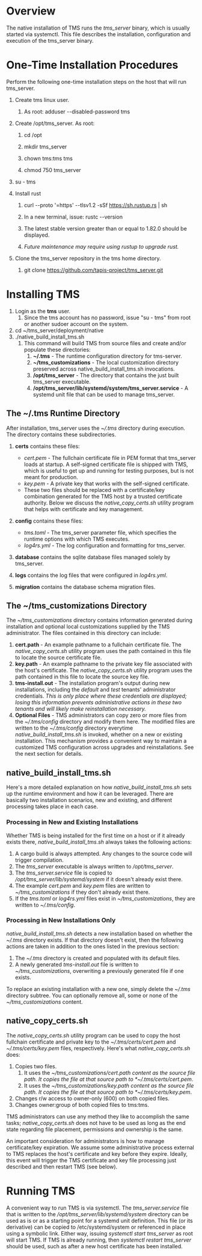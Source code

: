 # Overview
The native installation of TMS runs the *tms_server* binary, which is usually started via systemctl.  This file describes the installation, configuration and execution of the tms_server binary.

# One-Time Installation Procedures
Perform the following one-time installation steps on the host that will run tms_server.

1. Create tms linux user.

   1. As root:  adduser --disabled-password tms

2. Create /opt/tms_server.  As root:

   1. cd /opt

   2. mkdir tms_server

   3. chown tms:tms tms

   4. chmod 750 tms_server

3. su - tms

4. Install rust

   1. curl --proto '=https' --tlsv1.2 -sSf https://sh.rustup.rs | sh

   2. In a new terminal, issue: rustc --version

   3. The latest stable version greater than or equal to 1.82.0 should be displayed.

   4. *Future maintenance may require using rustup to upgrade rust.* 

5. Clone the tms_server repository in the tms home directory.

   1. git clone https://github.com/tapis-project/tms_server.git
  

# Installing TMS
1. Login as the **tms** user.
   1. Since the tms account has no password, issue "su - tms" from root or another sudoer account on the system. 
1. cd ~/tms_server/deployment/native
1. ./native_build_install_tms.sh
   1. This command will build TMS from source files and create and/or populate these directories:
      1. **~/.tms** - The runtime configuration directory for tms-server.
      1. **~/tms_customizations** - The local customization directory preserved across native_build_install_tms.sh invocations.
      1. **/opt/tms_server** - The directory that contains the just built tms_server executable.
      1. **/opt/tms_server/lib/systemd/system/tms_server.service** - A systemd unit file that can be used to manage tms_server. 

## The ~/.tms Runtime Directory
After installation, tms_server uses the *~/.tms* directory during execution.  The directory contains these subdirectories.

1. **certs** contains these files:
   * *cert.pem* - The fullchain certificate file in PEM format that tms_server loads at startup.  A self-signed certificate file is shipped with TMS, which is useful to get up and running for testing purposes, but is not meant for production.
   * *key.pem* - A private key that works with the self-signed certificate.
   * These two files should be replaced with a certificate/key combination generated for the TMS host by a trusted certificate authority.  Below we discuss the *native_copy_certs.sh* utility program that helps with certificate and key management.

2. **config** contains these files:
   * *tms.toml* - The tms_server parameter file, which specifies the runtime options with which TMS executes.
   * *log4rs.yml* - The log configuration and formatting for tms_server.

3. **database** contains the sqlite database files managed solely by tms_server.
4. **logs** contains the log files that were configured in *log4rs.yml*.
5. **migration** contains the database schema migration files.

## The ~/tms_customizations Directory
The *~/tms_customizations* directory contains information generated during installation and optional local customizations supplied by the TMS administrator.  The files contained in this directory can include:
1. **cert.path** - An example pathname to a fullchain certificate file.  The *native_copy_certs.sh* utility program uses the path contained in this file to locate the source certificate file.
2. **key.path** - An example pathname to the private key file associated with the host's certificate.  The *native_copy_certs.sh* utility program uses the path contained in this file to locate the source key file.
3. **tms-install.out** - The installation program's output during new installations, including the *default* and *test* tenants' administrator credentials.  *This is only place where these credentials are displayed; losing this information prevents administrative actions in these two tenants and will likely make reinstallation necessary.* 
4. **Optional Files** - TMS administrators can copy zero or more files from the *~/.tms/config* directory and modify them here.  The modified files are written to the *~/.tms/config* directory everytime *native_build_install_tms.sh* is invoked, whether on a new or existing installation.  This mechanism provides a convenient way to maintain a customized TMS configuration across upgrades and reinstallations.  See the next section for details.

## native_build_install_tms.sh
Here's a more detailed explanation on how *native_build_install_tms.sh* sets up the runtime environment and how it can be leveraged.  There are basically two installation scenarios, new and existing, and different processing takes place in each case.

### Processing in New and Existing Installations
Whether TMS is being installed for the first time on a host or if it already exists there, *native_build_install_tms.sh* always takes the following actions:

1. A cargo build is always attempted.  Any changes to the source code will trigger compilation.
2. The *tms_server* executable is always written to */opt/tms_server*.
3. The *tms_server.service* file is copied to */opt/tms_server/lib/systemd/system* if it doesn't already exist there.
4. The example *cert.pem* and *key.pem* files are written to *~/tms_customizations* if they don't already exist there.
5. If the *tms.toml* or *log4rs.yml* files exist in *~/tms_customizations*, they are written to *~/.tms/config*.

### Processing in New Installations Only
*native_build_install_tms.sh* detects a new installation based on whether the *~/.tms* directory exists.  If that directory doesn't exist, then the following actions are taken in addition to the ones listed in the previous section:

1. The *~/.tms* directory is created and populated with its default files.
2. A newly generated *tms-install.out* file is written to *~/tms_customizations*, overwriting a previously generated file if one exists. 

To replace an existing installation with a new one, simply delete the *~/.tms* directory subtree.  You can optionally remove all, some or none of the *~/tms_customizations* content.

## native_copy_certs.sh
The *native_copy_certs.sh* utility program can be used to copy the host fullchain certificate and private key to the *~/.tms/certs/cert.pem* and *~/.tms/certs/key.pem* files, respectively.  Here's what *native_copy_certs.sh* does:

1. Copies two files.
   1. It uses the *~/tms_customizations/cert.path content as the source file path.  It copies the file at that source path to *~/.tms/certs/cert.pem*.
   1. It uses the *~/tms_customizations/key.path content as the source file path.  It copies the file at that source path to *~/.tms/certs/key.pem*.
2. Changes r/w access to owner-only (600) on both copied files.
3. Changes owner:group of both copied files to tms:tms.

TMS administrators can use any method they like to accomplish the same tasks; *native_copy_certs.sh* does not have to be used as long as the end state regarding file placement, permissions and ownership is the same.

An important consideration for administrators is how to manage certificate/key expiration.  We assume some administrative process external to TMS replaces the host's certificate and key before they expire.  Ideally, this event will trigger the TMS certificate and key file processing just described and then restart TMS (see below). 

# Running TMS
A convenient way to run TMS is via systemctl.  The *tms_server.service* file that is written to the */opt/tms_server/lib/systemd/system* directory can be used as is or as a starting point for a systemd unit definition.  This file (or its derivative) can be copied to /etc/systemd/system or referenced in place using a symbolic link.  Either way, issuing *systemctl start tms_server* as root will start TMS.  If TMS is already running, then *systemctl restart tms_server* should be used, such as after a new host certificate has been installed.

